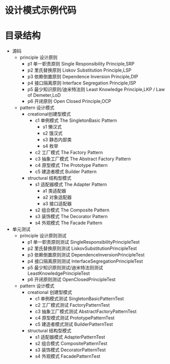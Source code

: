 # 设计模式示例代码

# 目录结构

- 源码
    - principle 设计原则
        - p1 单一职责原则 Single Responsibility Principle,SRP
        - p2 里氏替换原则 Liskov Substitution Principle,LSP
        - p3 依赖倒置原则 Dependence Inversion Principle,DIP
        - p4 接口隔离原则 Interface Segregation Principle,ISP
        - p5 最少知识原则/迪米特法则 Least Knowledge Principle,LKP / Law of Demeter,LoD
        - p6 开闭原则 Open Closed Principle,OCP
    - pattern 设计模式
        - creational创建型模式
            - c1 单例模式 The SingletonBasic Pattern
                - s1 懒汉式
                - s2 饿汉式
                - s3 静态内部类
                - s4 枚举
            - c2 工厂模式 The Factory Pattern
            - c3 抽象工厂模式 The Abstract Factory Pattern
            - c4 原型模式 The Prototype Pattern
            - c5 建造者模式 Builder Pattern
        - structural 结构型模式
            - s1 适配器模式 The Adapter Pattern
                - a1 类适配器
                - a2 对象适配器
                - a3 接口适配器
            - s2 组合模式 The Composite Pattern
            - s3 装饰模式 The Decorator Pattern
            - s4 外观模式 The Facade Pattern
- 单元测试
    - principle 设计原则测试
        - p1 单一职责原则测试 SingleResponsibilityPrincipleTest
        - p2 里氏替换原则测试 LiskovSubstitutionPrincipleTest
        - p3 依赖倒置原则测试 DependenceInversionPrincipleTest
        - p4 接口隔离原则测试 InterfaceSegregationPrincipleTest
        - p5 最少知识原则测试/迪米特法则测试 LeastKnowledgePrincipleTest
        - p6 开闭原则测试 OpenClosedPrincipleTest
    - pattern 设计模式
        - creational 创建型模式
            - c1 单例模式测试 SingletonBasicPatternTest
            - c2 工厂模式测试 FactoryPatternTest
            - c3 抽象工厂模式测试 AbstractFactoryPatternTest
            - c4 原型模式测试 PrototypePatternTest
            - c5 建造者模式测试 BuilderPatternTest
        - structural 结构型模式
            - s1 适配器模式 AdapterPatternTest
            - s2 组合模式 CompositePatternTest
            - s3 装饰模式 DecoratorPatternTest
            - s4 外观模式 FacadePatternTest